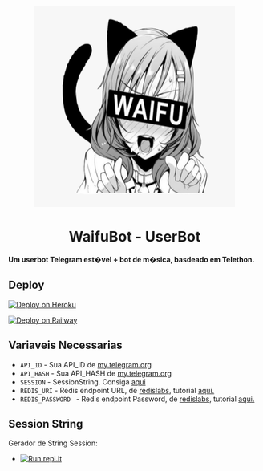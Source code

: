 <p align="center">
  <img src="./resources/extras/ultroid.jpg" width="400" height="400"/>
</p>
<h1 align="center">
  <b>WaifuBot - UserBot</b>
</h1>

<b>Um userbot Telegram est�vel + bot de m�sica, basdeado em  Telethon.</b>   

## Deploy

[![Deploy on Heroku](https://www.herokucdn.com/deploy/button.svg)](https://dashboard.heroku.com/new?template=https://github.com/fnixdev/WLoader)

[![Deploy on Railway](https://railway.app/button.svg)](https://railway.app/new/template?template=https://github.com/fnixdev/WaifuBot&plugins=redis&envs=SESSION%2CAPI_ID%2CAPI_HASH)

## Variaveis Necessarias
- `API_ID` - Sua API_ID de [my.telegram.org](https://my.telegram.org/)
- `API_HASH` - Sua API_HASH de [my.telegram.org](https://my.telegram.org/)
- `SESSION` - SessionString. Consiga [aqui](#Session-String)
- `REDIS_URI` - Redis endpoint URL, de [redislabs](http://redislabs.com/), tutorial [aqui.](./resources/extras/redistut.md)
- `REDIS_PASSWORD ` - Redis endpoint Password, de [redislabs](http://redislabs.com/), tutorial [aqui.](./resources/extras/redistut.md)

## Session String
Gerador de String Session:

* [![Run repl.it](https://img.shields.io/badge/run-string__session.py-blue?style=flat-square&logo=repl.it)](https://replit.com/@fnixdev/StringSessionWB)
